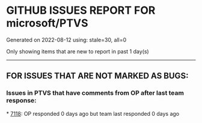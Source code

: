 
# GITHUB ISSUES REPORT FOR microsoft/PTVS


Generated on 2022-08-12 using: stale=30, all=0


Only showing items that are new to report in past 1 day(s)


---

## FOR ISSUES THAT ARE NOT MARKED AS BUGS:


### Issues in PTVS that have comments from OP after last team response:


\* [7118](https://github.com/microsoft/PTVS/issues/7118 "IPython interactive mode always freezing"): OP responded 0 days ago but team last responded 0 days ago

